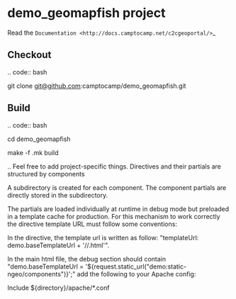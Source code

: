 demo_geomapfish project
===================

Read the `Documentation <http://docs.camptocamp.net/c2cgeoportal/>`_

Checkout
--------

.. code:: bash

   git clone git@github.com:camptocamp/demo_geomapfish.git

Build
-----

.. code:: bash

  cd demo_geomapfish

  make -f <user>.mk build

.. Feel free to add project-specific things.
Directives and their partials are structured by components

A subdirectory is created for each component.
The component partials are directly stored in the subdirectory.

The partials are loaded individually at runtime in debug mode but preloaded in a template cache for production.
For this mechanism to work correctly the directive template URL must follow some conventions:

In the directive, the template url is written as follow: "templateUrl: demo.baseTemplateUrl + '/<component>/<partial>.html'".

In the main html file, the debug section should contain "demo.baseTemplateUrl = '${request.static_url("demo:static-ngeo/components")}';"
add the following to your Apache config:

Include ${directory}/apache/*.conf
